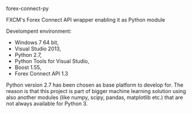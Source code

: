 forex-connect-py

FXCM's Forex Connect API wrapper enabling it as Python module

Develompent environment:

* Windows 7 64 bit,
* Visual Studio 2013,
* Python 2.7,
* Python Tools for Visual Studio,
* Boost 1.55,
* Forex Connect API 1.3

Python version 2.7 has been chosen as base platform to develop for. The reason is that this project is part of bigger machine learning solution using also another modules (like numpy, scipy, pandas, matplotlib etc.) that are not always available for Python 3.


